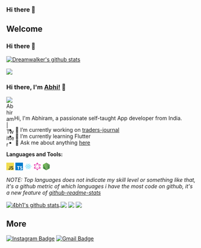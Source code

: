 ### Hi there 👋
## Welcome
### Hi there 👋

[![Dreamwalker's github stats](https://github-readme-stats.vercel.app/api?username=abhi123vj&theme=material-palenight)](https://github.com/abhi123vj/github-readme-stats)

<a href="https://github.com/anuraghazra/github-readme-stats">
  <!-- Change the `github-readme-stats.anuraghazra1.vercel.app` to `github-readme-stats.vercel.app`  -->
  <img align="center" src="https://github-readme-stats.anuraghazra1.vercel.app/api/top-langs/?username=abhi123vj&langs_count=8&layout=compact&theme=material-palenight" />
</a>

### Hi there, I'm [Abhi!](https://abh16am.web.app) 👋


<a href="https://twitter.com/4bhiram">
  <img align="left" alt="Abhiram | Twitter" width="21px" src="https://raw.githubusercontent.com/anuraghazra/anuraghazra/master/assets/twitter.svg" />
</a>
<br />
<br />

Hi, I'm Abhiram, a passionate self-taught App developer from India.

- 🔭 I’m currently working on [traders-journal](https://github.com/abhi123vj/Bull-Run)
- 🌱 I’m currently learning Flutter
- 💬 Ask me about anything [here](https://github.com/abhi123vj/abhi123vj/issues)

**Languages and Tools:**  

<code><img height="20" src="https://raw.githubusercontent.com/github/explore/80688e429a7d4ef2fca1e82350fe8e3517d3494d/topics/javascript/javascript.png"></code>
<code><img height="20" src="https://raw.githubusercontent.com/github/explore/80688e429a7d4ef2fca1e82350fe8e3517d3494d/topics/typescript/typescript.png"></code>
<code><img height="20" src="https://raw.githubusercontent.com/github/explore/80688e429a7d4ef2fca1e82350fe8e3517d3494d/topics/react/react.png"></code>
<code><img height="20" src="https://raw.githubusercontent.com/github/explore/5c058a388828bb5fde0bcafd4bc867b5bb3f26f3/topics/graphql/graphql.png"></code>
<code><img height="20" src="https://raw.githubusercontent.com/github/explore/80688e429a7d4ef2fca1e82350fe8e3517d3494d/topics/nodejs/nodejs.png"></code>    


*NOTE: Top languages does not indicate my skill level or something like that, it's a github metric of which languages i have the most code on github, it's a new feature of [github-readme-stats](https://github.com/abhi123vj/github-readme-stats)*


<a href>
  <img align="center" src="https://github-readme-stats.anuraghazra1.vercel.app/api?username=anuraghazra&show_icons=true&include_all_commits=true&theme=material-palenight" alt="4bh1's github stats" />
</a>
<a >
  <!-- Change the `github-readme-stats.anuraghazra1.vercel.app` to `github-readme-stats.vercel.app`  -->
  <img align="center" src="https://github-readme-stats.anuraghazra1.vercel.app/api/top-langs/?username=abhi123vj&layout=compact&theme=material-palenight" />
</a>

<a >
  <!-- Change the `github-readme-stats.anuraghazra1.vercel.app` to `github-readme-stats.vercel.app`  -->
  <img align="center" src="https://github-readme-stats.anuraghazra1.vercel.app/api/pin/?username=abhi123vj&repo=github-readme-stats&theme=material-palenight" />
</a>    
<a >
  <!-- Change the `github-readme-stats.anuraghazra1.vercel.app` to `github-readme-stats.vercel.app`  -->
  <img align="center" src="https://github-readme-stats.anuraghazra1.vercel.app/api/pin/?username=abhi123vj&repo=anuraghazra.github.io&theme=material-palenight" />
</a>

## More 
[![Instagram Badge](https://img.shields.io/badge/-Instagram-dd2a7b?style=flat-square&logo=instagram&logoColor=white&link=https://www.instagram.com/4bhi6am)](https://www.instagram.com/4bhi6am) 
[![Gmail Badge](https://img.shields.io/badge/-Gmail-d14836?style=flat-square&logo=Gmail&logoColor=white&link=mailto:4bh1ram@gmail.com)](mailto:4bh1ram@gmail.com)
